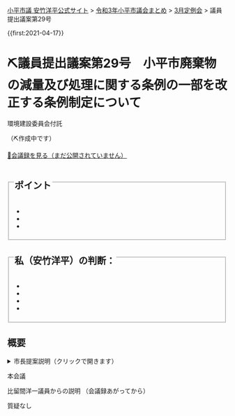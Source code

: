 <p class="breadcrumbs"><a href="https://yasutakeyohei.com/">小平市議 安竹洋平公式サイト</a> > <a href="../index.md">令和3年小平市議会まとめ</a> > <a href="./index.md">3月定例会</a> > 議員提出議案第29号</p>

{{first:2021-04-17}}

# ⛏️議員提出議案第29号　小平市廃棄物の減量及び処理に関する条例の一部を改正する条例制定について

<i class="fa fa-gavel" aria-hidden="true"></i> 環境建設委員会付託

（⛏️作成中です）

<p class="read-kaigiroku"><a href="">📄会議録を見る（まだ公開されていません）</a></p>

<fieldset class="point">
  <legend>
    <h2> ポイント </h2>
  </legend>
  <ul>
    <li class="chk"></li>
    <li class="chk"></li>
    <li class="chk"></li>
  </ul>
</fieldset>

<fieldset class="sanpi">
  <legend>
    <h2> 私（安竹洋平）の判断： </h2>
  </legend>
  <ul>
    <li></li>
    <li class="ng"></li>
    <li class="ng"></li>
    <li class="ng"></li>
  </ul>
</fieldset>

## 概要

<details>
<summary>市長提案説明（クリックで開きます）</summary>

> 

</details>

本会議

比留間洋一議員からの説明
（会議録あがってから）

質疑なし
